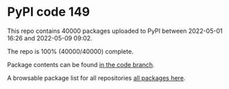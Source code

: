 # PyPI code 149

This repo contains 40000 packages uploaded to PyPI between 
2022-05-01 16:26 and 2022-05-09 09:02.

The repo is 100% (40000/40000) complete.

Package contents can be found [in the code branch](https://github.com/pypi-data/pypi-mirror-149/tree/code/packages).

A browsable package list for all repositories [all packages here](https://pypi-data.github.io/website/repositories/pypi-mirror-149).


